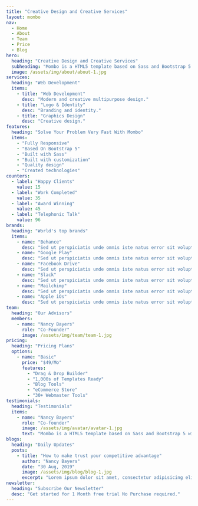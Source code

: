 ```yaml
---
title: "Creative Design and Creative Services"
layout: mombo
nav:
  - Home
  - About
  - Team
  - Price
  - Blog
hero:
  heading: "Creative Design and Creative Services"
  subheading: "Mombo is a HTML5 template based on Sass and Bootstrap 5 with modern and creative multipurpose design you can use it as a startups."
  image: /assets/img/about/about-1.jpg
services:
  heading: "Web Development"
  items:
    - title: "Web Development"
      desc: "Modern and creative multipurpose design."
    - title: "Logo & Identity"
      desc: "Branding and identity."
    - title: "Graphics Design"
      desc: "Creative design."
features:
  heading: "Solve Your Problem Very Fast With Mombo"
  items:
    - "Fully Responsive"
    - "Based On Bootstrap 5"
    - "Built with Sass"
    - "Built with customization"
    - "Quality design"
    - "Created technologies"
counters:
  - label: "Happy Clients"
    value: 15
  - label: "Work Completed"
    value: 35
  - label: "Award Winning"
    value: 45
  - label: "Telephonic Talk"
    value: 96
brands:
  heading: "World's top brands"
  items:
    - name: "Behance"
      desc: "Sed ut perspiciatis unde omnis iste natus error sit voluptatem accusantium doloremque laudantium."
    - name: "Google Play"
      desc: "Sed ut perspiciatis unde omnis iste natus error sit voluptatem accusantium doloremque laudantium."
    - name: "Facebook Drive"
      desc: "Sed ut perspiciatis unde omnis iste natus error sit voluptatem accusantium doloremque laudantium."
    - name: "Slack"
      desc: "Sed ut perspiciatis unde omnis iste natus error sit voluptatem accusantium doloremque laudantium."
    - name: "Mailchimp"
      desc: "Sed ut perspiciatis unde omnis iste natus error sit voluptatem accusantium doloremque laudantium."
    - name: "Apple iOs"
      desc: "Sed ut perspiciatis unde omnis iste natus error sit voluptatem accusantium doloremque laudantium."
team:
  heading: "Our Advisors"
  members:
    - name: "Nancy Bayers"
      role: "Co-Founder"
      image: /assets/img/team/team-1.jpg
pricing:
  heading: "Pricing Plans"
  options:
    - name: "Basic"
      price: "$49/Mo"
      features:
        - "Drag & Drop Builder"
        - "1,000s of Templates Ready"
        - "Blog Tools"
        - "eCommerce Store"
        - "30+ Webmaster Tools"
testimonials:
  heading: "Testimonials"
  items:
    - name: "Nancy Bayers"
      role: "Co-founder"
      image: /assets/img/avatar/avatar-1.jpg
      text: "Mombo is a HTML5 template based on Sass and Bootstrap 5 with modern and creative multipurpose design you can use it as a startups."
blogs:
  heading: "Daily Updates"
  posts:
    - title: "How to make trust your competitive advantage"
      author: "Nancy Bayers"
      date: "30 Aug, 2019"
      image: /assets/img/blog/blog-1.jpg
      excerpt: "Lorem ipsum dolor sit amet, consectetur adipisicing elit, sed do eiusmod."
newsletter:
  heading: "Subscribe Our Newsletter"
  desc: "Get started for 1 Month free trial No Purchase required."
---
```

